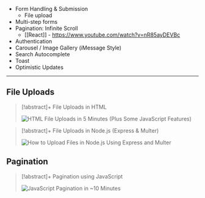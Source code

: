 
- Form Handling & Submission
    - File upload
- Multi-step forms
- Pagination: Infinite Scroll
    - [[React]] - https://www.youtube.com/watch?v=nR85ayDEVBc
- Authentication
- Carousel / Image Gallery (iMessage Style)
- Search Autocomplete
- Toast
- Optimistic Updates

---

## File Uploads

> [!abstract]+ File Uploads in HTML
> 
> ![HTML File Uploads in 5 Minutes (Plus Some JavaScript Features)](https://www.youtube.com/watch?v=iAxUpo0aJSk)

> [!abstract]+ File Uploads in Node.js (Express & Multer)
> 
> ![How to Upload Files in Node.js Using Express and Multer](https://www.youtube.com/watch?v=i8yxx6V9UdM)

## Pagination

> [!abstract]+ Pagination using JavaScript
> 
> ![JavaScript Pagination in ~10 Minutes](https://www.youtube.com/watch?v=Ynp6Gdd3XVE)






